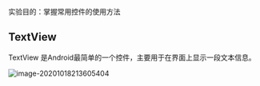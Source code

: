 实验目的：掌握常用控件的使用方法

## TextView

TextView 是Android最简单的一个控件，主要用于在界面上显示一段文本信息。

![image-20201018213605404](https://qiyewuan-1302629736.cos.ap-nanjing.myqcloud.com/img/image-20201018213605404.png)
